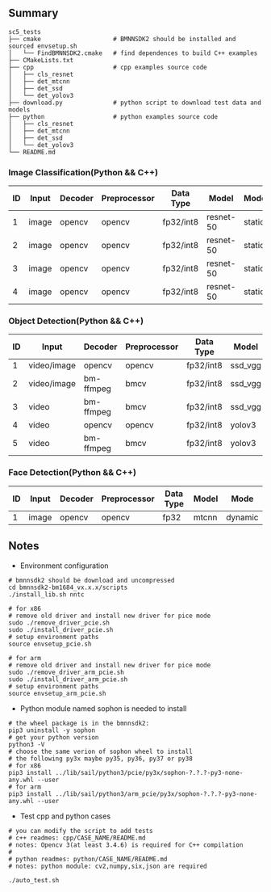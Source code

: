 ## Summary

```shell
sc5_tests
├── cmake                    # BMNNSDK2 should be installed and sourced envsetup.sh
│   └── FindBMNNSDK2.cmake   # find dependences to build C++ examples
├── CMakeLists.txt
├── cpp                      # cpp examples source code
│   ├── cls_resnet
│   ├── det_mtcnn
│   ├── det_ssd
│   └── det_yolov3
├── download.py              # python script to download test data and models
├── python                   # python examples source code
│   ├── cls_resnet
│   ├── det_mtcnn
│   ├── det_ssd
│   └── det_yolov3
└── README.md
```

### Image Classification(Python && C++)

ID|Input|Decoder|Preprocessor|Data Type|Model|Mode|Model Number|TPU Number|Multi-Thread
-|-|-|-|-|-|-|-|-|-
1|image|opencv|opencv|fp32/int8|resnet-50|static|1|1|N
2|image|opencv|opencv|fp32/int8|resnet-50|static|1|1|Y
3|image|opencv|opencv|fp32/int8|resnet-50|static|1|2|Y
4|image|opencv|opencv|fp32/int8|resnet-50|static|2|1|Y

### Object Detection(Python && C++)

ID|Input|Decoder|Preprocessor|Data Type|Model|Mode|Batch Size|Multi-Thread
-|-|-|-|-|-|-|-|-
1|video/image|opencv|opencv|fp32/int8|ssd_vgg|static|1|N
2|video/image|bm-ffmpeg|bmcv|fp32/int8|ssd_vgg|static|1|N
3|video|bm-ffmpeg|bmcv|fp32/int8|ssd_vgg|static|4|N
4|video|opencv|opencv|fp32/int8|yolov3|static|1|Y
5|video|bm-ffmpeg|bmcv|fp32/int8|yolov3|static|1|Y

### Face Detection(Python && C++)

ID|Input|Decoder|Preprocessor|Data Type|Model|Mode
-|-|-|-|-|-|-
1|image|opencv|opencv|fp32|mtcnn|dynamic


## Notes

* Environment configuration

```shell
# bmnnsdk2 should be download and uncompressed
cd bmnnsdk2-bm1684_vx.x.x/scripts
./install_lib.sh nntc

# for x86
# remove old driver and install new driver for pice mode
sudo ./remove_driver_pcie.sh
sudo ./install_driver_pcie.sh
# setup environment paths
source envsetup_pcie.sh

# for arm
# remove old driver and install new driver for pice mode
sudo ./remove_driver_arm_pcie.sh
sudo ./install_driver_arm_pcie.sh
# setup environment paths
source envsetup_arm_pcie.sh
```

* Python module named sophon is needed to install

```shell
# the wheel package is in the bmnnsdk2:
pip3 uninstall -y sophon
# get your python version
python3 -V
# choose the same verion of sophon wheel to install
# the following py3x maybe py35, py36, py37 or py38
# for x86
pip3 install ../lib/sail/python3/pcie/py3x/sophon-?.?.?-py3-none-any.whl --user
# for arm
pip3 install ../lib/sail/python3/arm_pcie/py3x/sophon-?.?.?-py3-none-any.whl --user
```

* Test cpp and python cases

```shell
# you can modify the script to add tests
# c++ readmes: cpp/CASE_NAME/README.md
# notes: Opencv 3(at least 3.4.6) is required for C++ compilation
#
# python readmes: python/CASE_NAME/README.md
# notes: python module: cv2,numpy,six,json are required

./auto_test.sh
```
